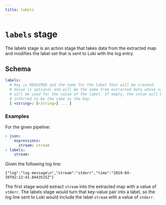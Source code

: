 ```yaml
---
title: labels
---
```

# `labels` stage

The labels stage is an action stage that takes data from the extracted map and
modifies the label set that is sent to Loki with the log entry.

## Schema

```yaml
labels:
  # Key is REQUIRED and the name for the label that will be created.
  # Value is optional and will be the name from extracted data whose value
  # will be used for the value of the label. If empty, the value will be
  # inferred to be the same as the key.
  [ <string>: [<string>] ... ]
```

### Examples

For the given pipeline:

```yaml
- json:
    expressions:
      stream: stream
- labels:
    stream:
```

Given the following log line:

```
{"log":"log message\n","stream":"stderr","time":"2019-04-30T02:12:41.8443515Z"}
```

The first stage would extract `stream` into the extracted map with a value of
`stderr`. The labels stage would turn that key-value pair into a label, so the
log line sent to Loki would include the label `stream` with a value of `stderr`.
